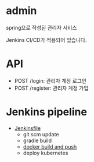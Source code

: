 # admin

spring으로 작성된 관리자 서비스

Jenkins CI/CD가 적용되어 있습니다.

# API

- POST /login: 관리자 계정 로그인
- POST /register: 관리자 계정 가입

# Jenkins pipeline

- [Jenkinsfile](https://github.com/micro-amazon/admin/blob/main/Jenkinsfile)
  - git scm update
  - gradle build
  - [docker build and push](https://hub.docker.com/repository/docker/zwan2/micro-amazon-admin)
  - deploy kubernetes